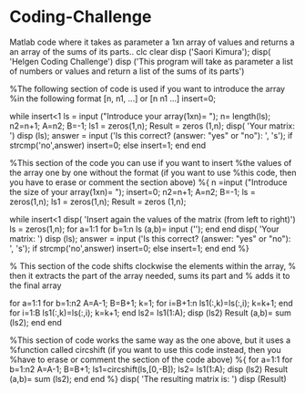 # Coding-Challenge
Matlab code where it takes as parameter a 1xn array of values and returns a an array of the sums of its parts..
clc 
clear 
disp ('Saori Kimura');
disp( 'Helgen Coding Challenge')
disp ('This program will take as parameter a list of numbers or values and return a list of the sums of its parts')

%The following section of code is used if you want to introduce the array
%in the following format [n, n1, ...] or [n n1 ...]
insert=0;

while insert<1
ls = input ("Introduce your array(1xn)= ");
n= length(ls);
n2=n+1;
A=n2;
B=-1;
ls1 = zeros(1,n);
Result = zeros (1,n);
disp( 'Your matrix: ') 
disp (ls);
answer = input ('Is this correct? (answer: "yes" or "no"): \', 's');
if strcmp('no',answer)
    insert=0;
else
    insert=1;
end
end 

%This section of the code you can use if you want to insert
%the values of the array one by one without the format (if you want to use
%this code, then you have to erase or comment the section above)
%{
n =input ("Introduce the size of your array(1xn)= ");
insert=0;
n2=n+1;
A=n2;
B=-1;
ls = zeros(1,n);
ls1 = zeros(1,n);
Result = zeros (1,n);

while insert<1
disp( 'Insert again the values of the matrix (from left to right)')
ls = zeros(1,n);
for a=1:1
    for b=1:n
      ls (a,b)= input ('\');
    end
end
disp( 'Your matrix: ') 
disp (ls);
answer = input ('Is this correct? (answer: "yes" or "no"): \', 's');
if strcmp('no',answer)
    insert=0;
else
    insert=1;
end
end 
%}

% This section of the code shifts clockwise the elements within the array,
% then it extracts the part of the array needed, sums its part and 
% adds it to the final array 

for a=1:1
    for b=1:n2
    A=A-1;
    B=B+1;
    k=1;
    for i=B+1:n
        ls1(:,k)=ls(:,i);
        k=k+1;
    end
    for i=1:B
        ls1(:,k)=ls(:,i);
        k=k+1;
    end
    ls2= ls1(1:A);
    disp (ls2)
    Result (a,b)= sum (ls2);
    end
end

%This section of code works the same way as the one above, but it uses a 
%function called circshift (if you want to use this code instead, then you 
%have to erase or comment the section of the code above)
%{
for a=1:1
    for b=1:n2
    A=A-1;
    B=B+1;
    ls1=circshift(ls,[0,-B]);
    ls2= ls1(1:A);
    disp (ls2)
    Result (a,b)= sum (ls2);
    end
end
%}
    disp( 'The resulting matrix is: ') 
    disp (Result) 
